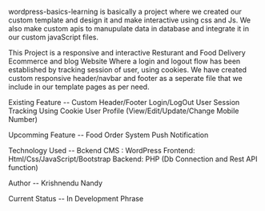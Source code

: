 wordpress-basics-learning is basically a project where we created our custom template and design it and make interactive using css and Js. We also make custom apis to manupulate data in database and integrate it in our custom javaScript files.

This Project is a responsive and interactive Resturant and Food Delivery Ecommerce and blog Website Where a login and logout flow has been established by tracking session of user, using cookies.
We have created custom responsive header/navbar and footer as a seperate file that we include in our template pages as per need.

Existing Feature --
Custom Header/Footer
Login/LogOut
User Session Tracking Using Cookie
User Profile (View/Edit/Update/Change Mobile Number)


Upcomming Feature --
Food Order System
Push Notification

Technology Used --
Bckend CMS : WordPress
Frontend: Html/Css/JavaScript/Bootstrap
Backend: PHP (Db Connection and Rest API function)

Author --
Krishnendu Nandy

Current Status --
In Development Phrase